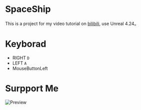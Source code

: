 # SpaceShip
This is a project for my video tutorial on [bilibili](https://www.bilibili.com/video/av69041023), use Unreal 4.24。

# Keyborad
- RIGHT `D`
- LEFT `A`
- MouseButtonLeft

# Surpport Me
![Preview](https://gitee.com/wuguyannian/BattleCityUE4/raw/master/res/support.png)